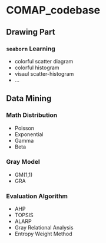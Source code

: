 # COMAP_codebase

## Drawing Part

### `seaborn` Learning

- colorful scatter diagram
- colorful histogram
- visaul scatter-histogram
- ...

## Data Mining

### Math Distribution

- Poisson
- Exponential
- Gamma
- Beta



### Gray Model

- GM(1,1)
- GRA



### Evaluation Algorithm

- AHP
- TOPSIS
- ALARP
- Gray Relational Analysis
- Entropy Weight Method